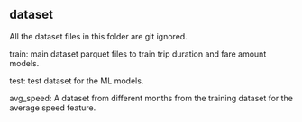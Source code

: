 ## dataset

All the dataset files in this folder are git ignored.

train: main dataset parquet files to train trip duration and fare amount models.

test: test dataset for the ML models.

avg_speed: A dataset from different months from the training dataset for the average speed feature.